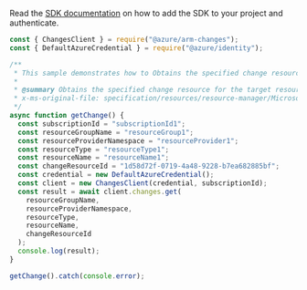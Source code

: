 Read the [SDK documentation](https://github.com/Azure/azure-sdk-for-js/blob/%40azure%2Farm-changes_1.0.0/sdk/changes/arm-changes/README.md) on how to add the SDK to your project and authenticate.

```javascript
const { ChangesClient } = require("@azure/arm-changes");
const { DefaultAzureCredential } = require("@azure/identity");

/**
 * This sample demonstrates how to Obtains the specified change resource for the target resource
 *
 * @summary Obtains the specified change resource for the target resource
 * x-ms-original-file: specification/resources/resource-manager/Microsoft.Resources/stable/2022-05-01/examples/GetChange.json
 */
async function getChange() {
  const subscriptionId = "subscriptionId1";
  const resourceGroupName = "resourceGroup1";
  const resourceProviderNamespace = "resourceProvider1";
  const resourceType = "resourceType1";
  const resourceName = "resourceName1";
  const changeResourceId = "1d58d72f-0719-4a48-9228-b7ea682885bf";
  const credential = new DefaultAzureCredential();
  const client = new ChangesClient(credential, subscriptionId);
  const result = await client.changes.get(
    resourceGroupName,
    resourceProviderNamespace,
    resourceType,
    resourceName,
    changeResourceId
  );
  console.log(result);
}

getChange().catch(console.error);
```
